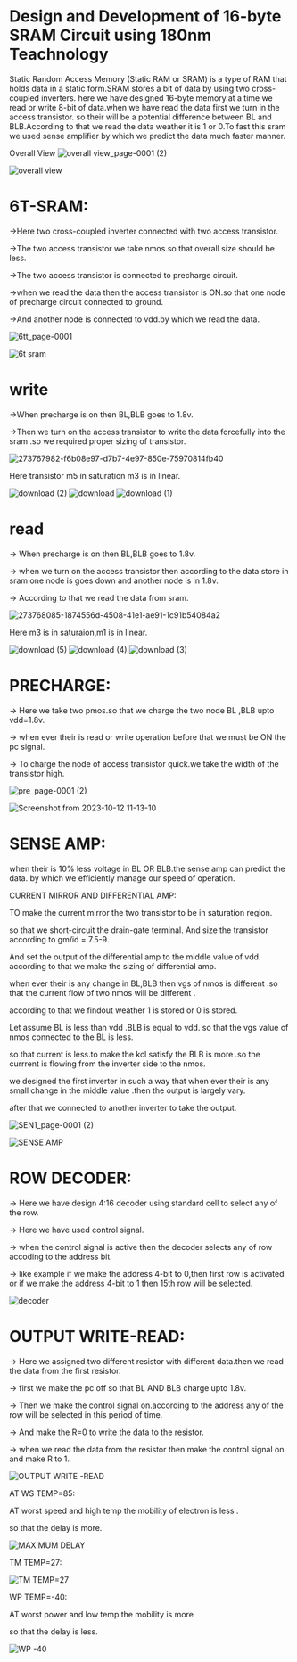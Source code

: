 # Design and Development of 16-byte SRAM Circuit using 180nm Teachnology
Static Random Access Memory (Static RAM or SRAM) is a type of RAM that holds data in a static form.SRAM stores a bit of data by using two cross-coupled inverters.
here we have designed 16-byte memory.at a time we read or write 8-bit of data.when we have read the data first we turn in the access transistor.
so their will be a potential difference between BL and BLB.According to that we read the data weather it is 1 or 0.To fast this sram we used 
sense amplifier by which we predict the data much faster manner.


Overall View 
![overall view_page-0001 (2)](https://github.com/swayamswroopojha/SRam/assets/130309091/30eb2d0f-3836-4ff3-b53d-7e338af2f9a3)


![overall view](https://github.com/swayamswroopojha/SRam/assets/130309091/b9ccd5e9-0d44-4ce3-bab4-d19fe9b89321)







# 6T-SRAM:


->Here two cross-coupled inverter connected with two access transistor.

->The two access transistor we take nmos.so that overall size should be less.

->The two access transistor is connected to precharge circuit. 

->when we read the data then the access transistor is ON.so that one node of precharge circuit connected to ground.

->And another node is connected to vdd.by which we read the data.

![6tt_page-0001](https://github.com/swayamswroopojha/SRam/assets/130309091/785b6f54-c2e8-413c-be23-ae37ce733d5e)


![6t sram](https://github.com/swayamswroopojha/SRam/assets/130309091/ac92d55f-e6a1-4757-b0ab-fa48dc483ba4)

# write

->When precharge is on then BL,BLB goes to 1.8v.

->Then we turn on the access transistor to write the data forcefully into the  sram .so we required proper sizing of transistor.

![273767982-f6b08e97-d7b7-4e97-850e-75970814fb40](https://github.com/swayamswroopojha/SRam/assets/130309091/3d315db1-f48b-462b-8147-8c1af02e0c21)

Here transistor m5 in saturation m3 is in linear.

![download (2)](https://github.com/swayamswroopojha/SRam/assets/130309091/b5b5f8bd-6787-4770-946d-f42fc999673c)
![download](https://github.com/swayamswroopojha/SRam/assets/130309091/8f9dd398-7ca0-4b07-b339-fe0db10d41da)
![download (1)](https://github.com/swayamswroopojha/SRam/assets/130309091/02cf01d6-b85c-47c1-9943-47a8a01b622f)


# read 

 -> When precharge is on then BL,BLB goes to 1.8v.
 
 -> when we turn on the access transistor then according to the data store in sram one node is goes down and another node is in 1.8v.
 
 -> According to that we read the data from sram.

![273768085-1874556d-4508-41e1-ae91-1c91b54084a2](https://github.com/swayamswroopojha/SRam/assets/130309091/b16a5a9c-391e-471c-878b-3dd77b246bfb)

Here m3 is in saturaion,m1 is in linear.

![download (5)](https://github.com/swayamswroopojha/SRam/assets/130309091/4d61ab50-0af1-4406-88d1-f1bb76dfc757)
![download (4)](https://github.com/swayamswroopojha/SRam/assets/130309091/3d14a859-1acf-4197-b5fb-d5d0d69cffa0)
![download (3)](https://github.com/swayamswroopojha/SRam/assets/130309091/7ed09c3e-24ef-429a-b72b-44aa5224ae3d)


# PRECHARGE:

-> Here we take two pmos.so that we charge the two node BL ,BLB  upto vdd=1.8v.

-> when ever their is read or write operation before that we must be ON the pc signal.

-> To charge the node of access transistor quick.we take the width of the transistor high.



![pre_page-0001 (2)](https://github.com/swayamswroopojha/SRam/assets/130309091/ad5ed771-5416-40c3-a5af-c55b77038dcf)



![Screenshot from 2023-10-12 11-13-10](https://github.com/swayamswroopojha/SRam/assets/130309091/4eecb39b-2d0c-448c-b092-ea57b3e628a1)

# SENSE AMP:


when their is 10% less voltage in BL OR BLB.the sense amp  can predict the data.
by which we efficiently manage our speed of operation.

CURRENT MIRROR AND DIFFERENTIAL AMP:

TO make the current mirror the  two transistor to be in saturation region.

so that we short-circuit the drain-gate terminal. And size the transistor according to  gm/id = 7.5-9.

And set the output of the differential amp to  the middle value of vdd. according to that we make the sizing of differential amp.

when ever their is any change in BL,BLB  then vgs of nmos is different .so that the current flow of two nmos will be different .

according to that we findout weather 1 is stored or 0 is stored.

Let assume BL is less than vdd .BLB is equal to vdd. so that the vgs value of nmos connected to the BL is less.

so that current is less.to make the kcl satisfy the  BLB is more .so the currrent is flowing from the inverter side to the nmos.

we designed the first inverter in such a way that when ever their is any small change in the middle value .then the output is largely vary.

after that we connected to another inverter to take the output. 



![SEN1_page-0001 (2)](https://github.com/swayamswroopojha/SRam/assets/130309091/28409acc-6ba1-473d-8923-602d774f9016)


![SENSE AMP](https://github.com/swayamswroopojha/SRam/assets/130309091/34bce98d-a572-44de-b37b-809e3d95040f)



 # ROW DECODER:


-> Here we have design 4:16 decoder using standard cell to select any of the row.


-> Here we have used control signal.


-> when the control signal is active then the decoder selects any of row accoding to the address bit.


-> like example if we make the address 4-bit to 0,then first row is activated or if we make the address 4-bit to 1 then 15th row will be selected.  



![decoder](https://github.com/swayamswroopojha/SRam/assets/130309091/cff1b779-d423-4bdd-8dff-9f5f0a2d1e0f) 



# OUTPUT WRITE-READ:

 -> Here we assigned two different resistor with different data.then we read the data from the first resistor.

 -> first we make the pc off so that BL AND BLB charge upto 1.8v.
 
 -> Then  we make the control signal on.according to the address any of the row will be selected in this period of time.
 
 -> And make the R=0 to write the data to the resistor.

 -> when we read the data from the resistor then make the control signal on and make R to 1.
 


![OUTPUT WRITE -READ](https://github.com/swayamswroopojha/SRam/assets/130309091/a7b3a7ba-799e-484f-9ca4-3b1c9bd7f5d1)

 AT WS TEMP=85:
 
 AT worst speed and high temp the mobility of electron is less .
 
 so that the delay is more.
 
![MAXIMUM DELAY](https://github.com/swayamswroopojha/SRam/assets/130309091/153f7c65-d4ea-4f20-970f-a3ba419bb1c0)


 TM TEMP=27:

 
![TM TEMP=27](https://github.com/swayamswroopojha/SRam/assets/130309091/a39f9881-ed2a-4328-94e2-2b7aceccec51)


WP TEMP=-40:

AT worst power and low temp the mobility is more 

so that the delay is less.

![WP -40](https://github.com/swayamswroopojha/SRam/assets/130309091/c7c970d9-2401-492a-a800-4557ba00a41e)


